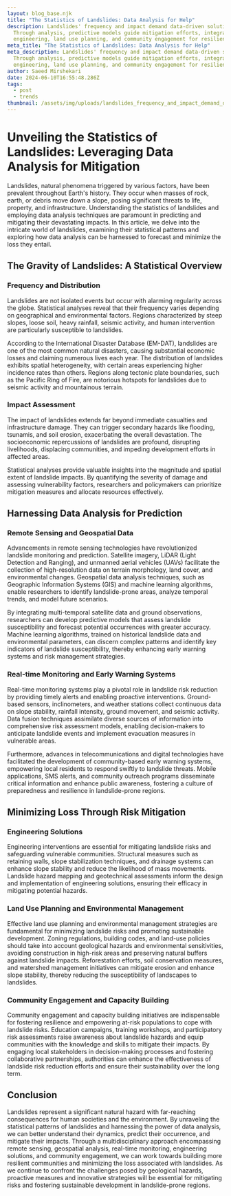```yaml
---
layout: blog_base.njk
title: "The Statistics of Landslides: Data Analysis for Help"
description: Landslides' frequency and impact demand data-driven solutions.
  Through analysis, predictive models guide mitigation efforts, integrating
  engineering, land use planning, and community engagement for resilience.
meta_title: "The Statistics of Landslides: Data Analysis for Help"
meta_description: Landslides' frequency and impact demand data-driven solutions.
  Through analysis, predictive models guide mitigation efforts, integrating
  engineering, land use planning, and community engagement for resilience.
author: Saeed Mirshekari
date: 2024-06-10T16:55:48.286Z
tags:
  - post
  - trends
thumbnail: /assets/img/uploads/landslides_frequency_and_impact_demand_data_driven_solutions_through_analysis_predictive_models_guid_698787332.png
---
```

# Unveiling the Statistics of Landslides: Leveraging Data Analysis for Mitigation

Landslides, natural phenomena triggered by various factors, have been prevalent throughout Earth's history. They occur when masses of rock, earth, or debris move down a slope, posing significant threats to life, property, and infrastructure. Understanding the statistics of landslides and employing data analysis techniques are paramount in predicting and mitigating their devastating impacts. In this article, we delve into the intricate world of landslides, examining their statistical patterns and exploring how data analysis can be harnessed to forecast and minimize the loss they entail.

## The Gravity of Landslides: A Statistical Overview

### Frequency and Distribution

Landslides are not isolated events but occur with alarming regularity across the globe. Statistical analyses reveal that their frequency varies depending on geographical and environmental factors. Regions characterized by steep slopes, loose soil, heavy rainfall, seismic activity, and human intervention are particularly susceptible to landslides.

According to the International Disaster Database (EM-DAT), landslides are one of the most common natural disasters, causing substantial economic losses and claiming numerous lives each year. The distribution of landslides exhibits spatial heterogeneity, with certain areas experiencing higher incidence rates than others. Regions along tectonic plate boundaries, such as the Pacific Ring of Fire, are notorious hotspots for landslides due to seismic activity and mountainous terrain.

### Impact Assessment

The impact of landslides extends far beyond immediate casualties and infrastructure damage. They can trigger secondary hazards like flooding, tsunamis, and soil erosion, exacerbating the overall devastation. The socioeconomic repercussions of landslides are profound, disrupting livelihoods, displacing communities, and impeding development efforts in affected areas.

Statistical analyses provide valuable insights into the magnitude and spatial extent of landslide impacts. By quantifying the severity of damage and assessing vulnerability factors, researchers and policymakers can prioritize mitigation measures and allocate resources effectively.

## Harnessing Data Analysis for Prediction

### Remote Sensing and Geospatial Data

Advancements in remote sensing technologies have revolutionized landslide monitoring and prediction. Satellite imagery, LiDAR (Light Detection and Ranging), and unmanned aerial vehicles (UAVs) facilitate the collection of high-resolution data on terrain morphology, land cover, and environmental changes. Geospatial data analysis techniques, such as Geographic Information Systems (GIS) and machine learning algorithms, enable researchers to identify landslide-prone areas, analyze temporal trends, and model future scenarios.

By integrating multi-temporal satellite data and ground observations, researchers can develop predictive models that assess landslide susceptibility and forecast potential occurrences with greater accuracy. Machine learning algorithms, trained on historical landslide data and environmental parameters, can discern complex patterns and identify key indicators of landslide susceptibility, thereby enhancing early warning systems and risk management strategies.

### Real-time Monitoring and Early Warning Systems

Real-time monitoring systems play a pivotal role in landslide risk reduction by providing timely alerts and enabling proactive interventions. Ground-based sensors, inclinometers, and weather stations collect continuous data on slope stability, rainfall intensity, ground movement, and seismic activity. Data fusion techniques assimilate diverse sources of information into comprehensive risk assessment models, enabling decision-makers to anticipate landslide events and implement evacuation measures in vulnerable areas.

Furthermore, advances in telecommunications and digital technologies have facilitated the development of community-based early warning systems, empowering local residents to respond swiftly to landslide threats. Mobile applications, SMS alerts, and community outreach programs disseminate critical information and enhance public awareness, fostering a culture of preparedness and resilience in landslide-prone regions.

## Minimizing Loss Through Risk Mitigation

### Engineering Solutions

Engineering interventions are essential for mitigating landslide risks and safeguarding vulnerable communities. Structural measures such as retaining walls, slope stabilization techniques, and drainage systems can enhance slope stability and reduce the likelihood of mass movements. Landslide hazard mapping and geotechnical assessments inform the design and implementation of engineering solutions, ensuring their efficacy in mitigating potential hazards.

### Land Use Planning and Environmental Management

Effective land use planning and environmental management strategies are fundamental for minimizing landslide risks and promoting sustainable development. Zoning regulations, building codes, and land-use policies should take into account geological hazards and environmental sensitivities, avoiding construction in high-risk areas and preserving natural buffers against landslide impacts. Reforestation efforts, soil conservation measures, and watershed management initiatives can mitigate erosion and enhance slope stability, thereby reducing the susceptibility of landscapes to landslides.

### Community Engagement and Capacity Building

Community engagement and capacity building initiatives are indispensable for fostering resilience and empowering at-risk populations to cope with landslide risks. Education campaigns, training workshops, and participatory risk assessments raise awareness about landslide hazards and equip communities with the knowledge and skills to mitigate their impacts. By engaging local stakeholders in decision-making processes and fostering collaborative partnerships, authorities can enhance the effectiveness of landslide risk reduction efforts and ensure their sustainability over the long term.

## Conclusion

Landslides represent a significant natural hazard with far-reaching consequences for human societies and the environment. By unraveling the statistical patterns of landslides and harnessing the power of data analysis, we can better understand their dynamics, predict their occurrence, and mitigate their impacts. Through a multidisciplinary approach encompassing remote sensing, geospatial analysis, real-time monitoring, engineering solutions, and community engagement, we can work towards building more resilient communities and minimizing the loss associated with landslides. As we continue to confront the challenges posed by geological hazards, proactive measures and innovative strategies will be essential for mitigating risks and fostering sustainable development in landslide-prone regions.